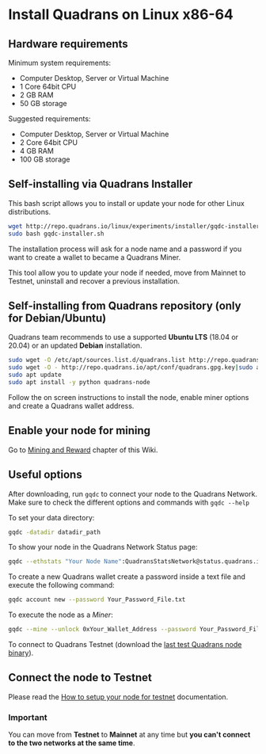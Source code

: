 Install Quadrans on Linux x86-64
================================

## Hardware requirements

Minimum system requirements:

* Computer Desktop, Server or Virtual Machine
* 1 Core 64bit CPU
* 2 GB RAM
* 50 GB storage

Suggested requirements:

* Computer Desktop, Server or Virtual Machine
* 2 Core 64bit CPU
* 4 GB RAM
* 100 GB storage

## Self-installing via Quadrans Installer

This bash script allows you to install or update your node for other Linux distributions.

``` bash
wget http://repo.quadrans.io/linux/experiments/installer/gqdc-installer.sh
sudo bash gqdc-installer.sh
``` 

The installation process will ask for a node name and a password if you want to create a wallet to became a Quadrans Miner.

This tool allow you to update your node if needed, move from Mainnet to Testnet, uninstall and recover a previous installation.

## Self-installing from Quadrans repository (only for Debian/Ubuntu)

Quadrans team recommends to use a supported **Ubuntu LTS** (18.04 or 20.04) or an updated **Debian** installation. 

``` bash
sudo wget -O /etc/apt/sources.list.d/quadrans.list http://repo.quadrans.io/apt/conf/quadrans.list
sudo wget -O - http://repo.quadrans.io/apt/conf/quadrans.gpg.key|sudo apt-key add -
sudo apt update
sudo apt install -y python quadrans-node
``` 

Follow the on screen instructions to install the node, enable miner options and create a Quadrans wallet address.

## Enable your node for mining

Go to [Mining and Reward](../../cryptocurrencies/mining_and_reward) chapter of this Wiki.

## Useful options 

After downloading, run `gqdc` to connect your node to the Quadrans Network. Make sure to check the different options and commands with `gqdc --help`

To set your data directory:

``` bash
gqdc -datadir datadir_path
``` 

To show your node in the Quadrans Network Status page:

``` bash
gqdc --ethstats "Your Node Name":QuadransStatsNetwork@status.quadrans.io:3000
``` 

To create a new Quadrans wallet create a password inside a text file and execute the following command:

``` bash
gqdc account new --password Your_Password_File.txt
``` 

To execute the node as a *Miner*:

``` bash
gqdc --mine --unlock 0xYour_Wallet_Address --password Your_Password_File.txt
``` 

To connect to Quadrans Testnet (download the [last test Quadrans node binary](../management/testnet)).

## Connect the node to Testnet 

Please read the [How to setup your node for testnet](../management/testnet) documentation.

### Important

You can move from **Testnet** to **Mainnet** at any time but **you can\'t connect to the two networks at the same time**.